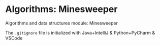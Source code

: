 # Algorithms: Minesweeper

Algorithms and data structures module: Minesweeper

The `.gitignore` file is initialized with Java+IntelliJ & Python+PyCharm & VSCode
